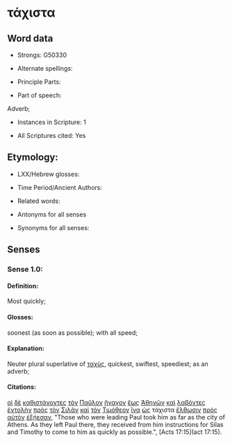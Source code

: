# τάχιστα

<!-- Status: S2=NeedsFinalCheck -->
<!-- NOT FOUND in Lexica : BDAG, FFM, LN -->

## Word data

* Strongs: G50330

* Alternate spellings:

* Principle Parts: 

* Part of speech: 

Adverb;

* Instances in Scripture: 1

* All Scriptures cited: Yes

## Etymology: 

* LXX/Hebrew glosses: 

* Time Period/Ancient Authors: 

* Related words: 

* Antonyms for all senses

* Synonyms for all senses: 

## Senses 

### Sense 1.0:

#### Definition: 

Most quickly;

#### Glosses:

soonest (as soon as possible); with all speed;

#### Explanation:
Neuter plural superlative of [ταχύς](../G50360/01.md), quickest, swiftest, speediest; as an adverb;

#### Citations:

[οἱ](../G35880/01.md) [δὲ](../G11610/01.md) [καθιστάνοντες](../G25250/01.md) [τὸν](../G35880/01.md) [Παῦλον](../G39720/01.md) [ἤγαγον](../G00710/01.md) [ἕως](../G21930/01.md) [Ἀθηνῶν](../G01160/01.md) [καὶ](../G25320/01.md) [λαβόντες](../G29830/01.md) [ἐντολὴν](../G17850/01.md) [πρὸς](../G43140/01.md) [τὸν](../G35880/01.md) [Σιλᾶν](../G46090/01.md) [καὶ](../G25320/01.md) [τὸν](../G35880/01.md) [Τιμόθεον](../G50950/01.md) [ἵνα](../G24430/01.md) [ὡς](../G56130/01.md) τάχιστα [ἔλθωσιν](../G20640/01.md) [πρὸς](../G43140/01.md) [αὐτὸν](../G08460/01.md) [ἐξῄεσαν](../G18260/01.md), 
"Those who were leading Paul took him as far as the city of Athens. As they left Paul there, they received from him instructions for Silas and Timothy to come to him as quickly as possible.", 
[Acts 17:15](act 17:15).
